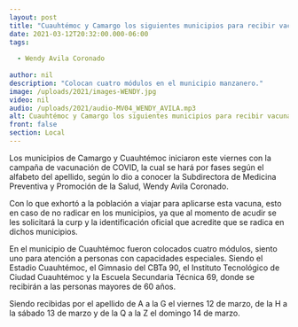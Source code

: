 ```yaml
---
layout: post
title: "Cuauhtémoc y Camargo los siguientes municipios para recibir vacunas "
date: 2021-03-12T20:32:00.000-06:00
tags:
  
  - Wendy Avila Coronado
  
author: nil
description: "Colocan cuatro módulos en el municipio manzanero."
image: /uploads/2021/images-WENDY.jpg
video: nil
audio: /uploads/2021/audio-MV04_WENDY_AVILA.mp3
alt: Cuauhtémoc y Camargo los siguientes municipios para recibir vacunas 
front: false
section: Local
---
```


Los municipios de Camargo y Cuauhtémoc iniciaron este viernes con la campaña de vacunación de COVID, la cual se hará por fases según el alfabeto del apellido, según lo dio a  conocer la Subdirectora de Medicina Preventiva y Promoción de la Salud, Wendy Avila Coronado.

Con lo que exhortó a la población a viajar para aplicarse esta vacuna, esto en caso de no radicar en los municipios, ya que al momento de acudir se les solicitará la curp y la identificación oficial que acredite que se radica en dichos municipios.

En el municipio de Cuauhtémoc fueron colocados cuatro módulos, siento uno para atención a personas con capacidades especiales.  Siendo el Estadio Cuauhtémoc, el Gimnasio del CBTa 90, el Instituto Tecnológico de Ciudad Cuauhtémoc y la Escuela Secundaria Técnica 69, donde se recibirán a las personas mayores de 60 años.

Siendo recibidas por el apellido de A a la G el viernes 12 de marzo, de la H a la sábado 13 de marzo y de la Q a la Z el domingo 14 de marzo.
